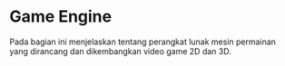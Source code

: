 # Game Engine

Pada bagian ini menjelaskan tentang perangkat lunak mesin permainan yang dirancang dan dikembangkan video game 2D dan 3D.
